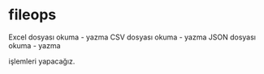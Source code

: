 # fileops

Excel dosyası okuma - yazma
CSV dosyası okuma - yazma
JSON dosyası okuma - yazma

işlemleri yapacağız.
